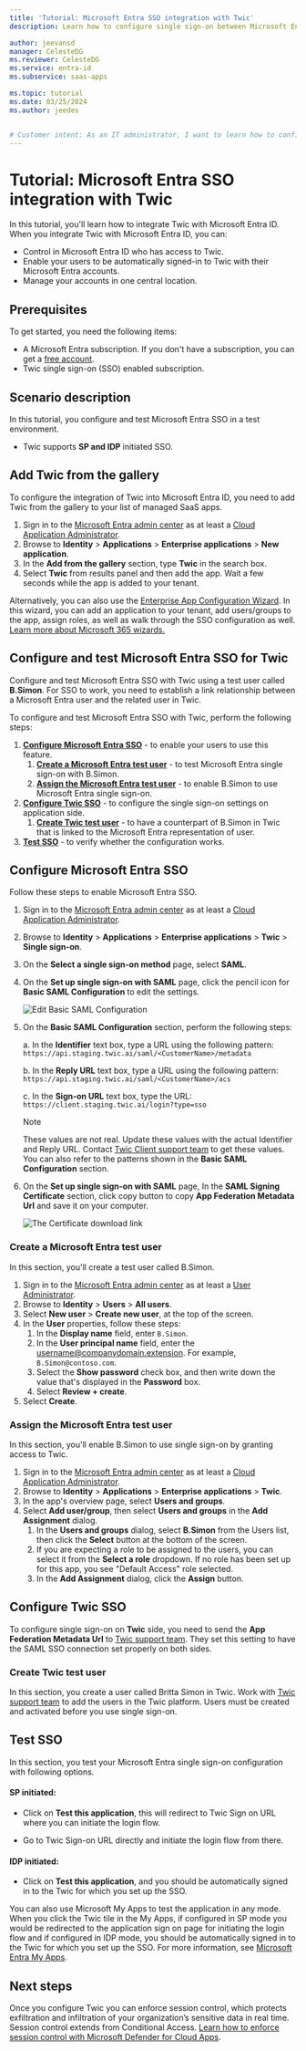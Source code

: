 ```yaml
---
title: 'Tutorial: Microsoft Entra SSO integration with Twic'
description: Learn how to configure single sign-on between Microsoft Entra ID and Twic.

author: jeevansd
manager: CelesteDG
ms.reviewer: CelesteDG
ms.service: entra-id
ms.subservice: saas-apps

ms.topic: tutorial
ms.date: 03/25/2024
ms.author: jeedes


# Customer intent: As an IT administrator, I want to learn how to configure single sign-on between Microsoft Entra ID and Twic so that I can control who has access to Twic, enable automatic sign-in with Microsoft Entra accounts, and manage my accounts in one central location.
---
```


# Tutorial: Microsoft Entra SSO integration with Twic

In this tutorial, you'll learn how to integrate Twic with Microsoft Entra ID. When you integrate Twic with Microsoft Entra ID, you can:

* Control in Microsoft Entra ID who has access to Twic.
* Enable your users to be automatically signed-in to Twic with their Microsoft Entra accounts.
* Manage your accounts in one central location.

## Prerequisites

To get started, you need the following items:

* A Microsoft Entra subscription. If you don't have a subscription, you can get a [free account](https://azure.microsoft.com/free/).
* Twic single sign-on (SSO) enabled subscription.

## Scenario description

In this tutorial, you configure and test Microsoft Entra SSO in a test environment.

* Twic supports **SP and IDP** initiated SSO.

## Add Twic from the gallery

To configure the integration of Twic into Microsoft Entra ID, you need to add Twic from the gallery to your list of managed SaaS apps.

1. Sign in to the [Microsoft Entra admin center](https://entra.microsoft.com) as at least a [Cloud Application Administrator](~/identity/role-based-access-control/permissions-reference.md#cloud-application-administrator).
1. Browse to **Identity** > **Applications** > **Enterprise applications** > **New application**.
1. In the **Add from the gallery** section, type **Twic** in the search box.
1. Select **Twic** from results panel and then add the app. Wait a few seconds while the app is added to your tenant.

 Alternatively, you can also use the [Enterprise App Configuration Wizard](https://portal.office.com/AdminPortal/home?Q=Docs#/azureadappintegration). In this wizard, you can add an application to your tenant, add users/groups to the app, assign roles, as well as walk through the SSO configuration as well. [Learn more about Microsoft 365 wizards.](/microsoft-365/admin/misc/azure-ad-setup-guides)

<a name='configure-and-test-azure-ad-sso-for-twic'></a>

## Configure and test Microsoft Entra SSO for Twic

Configure and test Microsoft Entra SSO with Twic using a test user called **B.Simon**. For SSO to work, you need to establish a link relationship between a Microsoft Entra user and the related user in Twic.

To configure and test Microsoft Entra SSO with Twic, perform the following steps:

1. **[Configure Microsoft Entra SSO](#configure-azure-ad-sso)** - to enable your users to use this feature.
    1. **[Create a Microsoft Entra test user](#create-an-azure-ad-test-user)** - to test Microsoft Entra single sign-on with B.Simon.
    1. **[Assign the Microsoft Entra test user](#assign-the-azure-ad-test-user)** - to enable B.Simon to use Microsoft Entra single sign-on.
1. **[Configure Twic SSO](#configure-twic-sso)** - to configure the single sign-on settings on application side.
    1. **[Create Twic test user](#create-twic-test-user)** - to have a counterpart of B.Simon in Twic that is linked to the Microsoft Entra representation of user.
1. **[Test SSO](#test-sso)** - to verify whether the configuration works.

<a name='configure-azure-ad-sso'></a>

## Configure Microsoft Entra SSO

Follow these steps to enable Microsoft Entra SSO.

1. Sign in to the [Microsoft Entra admin center](https://entra.microsoft.com) as at least a [Cloud Application Administrator](~/identity/role-based-access-control/permissions-reference.md#cloud-application-administrator).
1. Browse to **Identity** > **Applications** > **Enterprise applications** > **Twic** > **Single sign-on**.
1. On the **Select a single sign-on method** page, select **SAML**.
1. On the **Set up single sign-on with SAML** page, click the pencil icon for **Basic SAML Configuration** to edit the settings.

   ![Edit Basic SAML Configuration](common/edit-urls.png)

1. On the **Basic SAML Configuration** section, perform the following steps:

    a. In the **Identifier** text box, type a URL using the following pattern:
    `https://api.staging.twic.ai/saml/<CustomerName>/metadata`

    b. In the **Reply URL** text box, type a URL using the following pattern:
    `https://api.staging.twic.ai/saml/<CustomerName>/acs`

    c. In the **Sign-on URL** text box, type the URL:
    `https://client.staging.twic.ai/login?type=sso`

	> [!NOTE]
	> These values are not real. Update these values with the actual Identifier and Reply URL. Contact [Twic Client support team](mailto:support@twic.zendesk.com) to get these values. You can also refer to the patterns shown in the **Basic SAML Configuration** section.

1. On the **Set up single sign-on with SAML** page, In the **SAML Signing Certificate** section, click copy button to copy **App Federation Metadata Url** and save it on your computer.

	![The Certificate download link](common/copy-metadataurl.png)

<a name='create-an-azure-ad-test-user'></a>

### Create a Microsoft Entra test user

In this section, you'll create a test user called B.Simon.

1. Sign in to the [Microsoft Entra admin center](https://entra.microsoft.com) as at least a [User Administrator](~/identity/role-based-access-control/permissions-reference.md#user-administrator).
1. Browse to **Identity** > **Users** > **All users**.
1. Select **New user** > **Create new user**, at the top of the screen.
1. In the **User** properties, follow these steps:
   1. In the **Display name** field, enter `B.Simon`.  
   1. In the **User principal name** field, enter the username@companydomain.extension. For example, `B.Simon@contoso.com`.
   1. Select the **Show password** check box, and then write down the value that's displayed in the **Password** box.
   1. Select **Review + create**.
1. Select **Create**.

<a name='assign-the-azure-ad-test-user'></a>

### Assign the Microsoft Entra test user

In this section, you'll enable B.Simon to use single sign-on by granting access to Twic.

1. Sign in to the [Microsoft Entra admin center](https://entra.microsoft.com) as at least a [Cloud Application Administrator](~/identity/role-based-access-control/permissions-reference.md#cloud-application-administrator).
1. Browse to **Identity** > **Applications** > **Enterprise applications** > **Twic**.
1. In the app's overview page, select **Users and groups**.
1. Select **Add user/group**, then select **Users and groups** in the **Add Assignment** dialog.
   1. In the **Users and groups** dialog, select **B.Simon** from the Users list, then click the **Select** button at the bottom of the screen.
   1. If you are expecting a role to be assigned to the users, you can select it from the **Select a role** dropdown. If no role has been set up for this app, you see "Default Access" role selected.
   1. In the **Add Assignment** dialog, click the **Assign** button.

## Configure Twic SSO

To configure single sign-on on **Twic** side, you need to send the **App Federation Metadata Url** to [Twic support team](mailto:support@twic.zendesk.com). They set this setting to have the SAML SSO connection set properly on both sides.

### Create Twic test user

In this section, you create a user called Britta Simon in Twic. Work with [Twic support team](mailto:support@twic.zendesk.com) to add the users in the Twic platform. Users must be created and activated before you use single sign-on.

## Test SSO 

In this section, you test your Microsoft Entra single sign-on configuration with following options. 

#### SP initiated:

* Click on **Test this application**, this will redirect to Twic Sign on URL where you can initiate the login flow.  

* Go to Twic Sign-on URL directly and initiate the login flow from there.

#### IDP initiated:

* Click on **Test this application**, and you should be automatically signed in to the Twic for which you set up the SSO. 

You can also use Microsoft My Apps to test the application in any mode. When you click the Twic tile in the My Apps, if configured in SP mode you would be redirected to the application sign on page for initiating the login flow and if configured in IDP mode, you should be automatically signed in to the Twic for which you set up the SSO. For more information, see [Microsoft Entra My Apps](/azure/active-directory/manage-apps/end-user-experiences#azure-ad-my-apps).

## Next steps

Once you configure Twic you can enforce session control, which protects exfiltration and infiltration of your organization’s sensitive data in real time. Session control extends from Conditional Access. [Learn how to enforce session control with Microsoft Defender for Cloud Apps](/cloud-app-security/proxy-deployment-aad).
